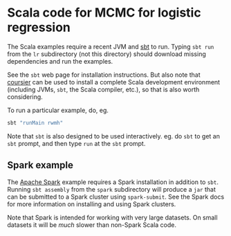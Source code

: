 # Scala code for MCMC for logistic regression

The Scala examples require a recent JVM and [sbt](https://www.scala-sbt.org/) to run. Typing `sbt run` from the `lr` subdirectory (not this directory) should download missing dependencies and run the examples.

See the `sbt` web page for installation instructions. But also note that [coursier](https://get-coursier.io/) can be used to install a complete Scala development environment (including JVMs, `sbt`, the Scala compiler, etc.), so that is also worth considering.

To run a particular example, do, eg.
```bash
sbt "runMain rwmh"
```
Note that `sbt` is also designed to be used interactively. eg. do `sbt` to get an `sbt` prompt, and then type `run` at the `sbt` prompt.

## Spark example

The [Apache Spark](https://spark.apache.org/) example requires a Spark installation in addition to `sbt`. Running `sbt assembly` from the `spark` subdirectory will produce a `jar` that can be submitted to a Spark cluster using `spark-submit`. See the Spark docs for more information on installing and using Spark clusters.

Note that Spark is intended for working with very large datasets. On small datasets it will be *much* slower than non-Spark Scala code.

